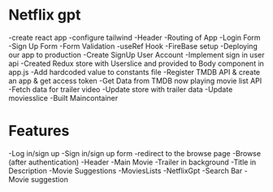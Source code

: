 # Netflix gpt

-create react app
-configure tailwind
-Header
-Routing of App
-Login Form
-Sign Up Form
-Form Validation
-useRef Hook
-FireBase setup
-Deploying our app to production
-Create SignUp User Account
-Implement sign in user api
-Created Redux store with Userslice and provided to Body component in app.js
-Add hardcoded value to constants file
-Register TMDB API & create an app & get access token
-Get Data from TMDB now playing movie list API
-Fetch data for trailer video
-Update store with trailer data
-Update moviesslice
-Built Maincontainer
# Features

-Log in/sign up
  -Sign in/sign up form
  -redirect to the browse page
-Browse (after authentication)
  -Header
  -Main Movie
     -Trailer in background
     -Title in Description
     -Movie Suggestions
            -MoviesLists
-NetflixGpt
 -Search Bar
 -Movie suggestion                 

